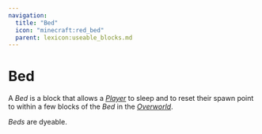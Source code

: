 ```yaml
---
navigation:
  title: "Bed"
  icon: "minecraft:red_bed"
  parent: lexicon:useable_blocks.md
---
```


# Bed

<ItemImage id="minecraft:white_bed" />

A *Bed* is a block that allows a [*Player*](../creatures/human-player.md) to sleep and to reset their spawn point to within a few blocks of the *Bed* in the [*Overworld*](../world/dimensions.md#overworld). 

*Beds* are dyeable.

##  



<Recipe id="minecraft:red_bed" />

<Recipe id="minecraft:purple_bed_from_white_bed" />

